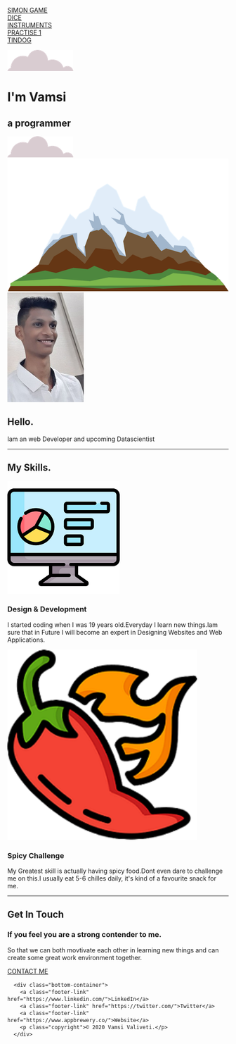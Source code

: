 <a href="https://kituu02.github.io/MY_PROJECTS_ON_WEBDEVELOPMENT/Simon%20Game%20Challenge%20Starting%20Files/index.html">SIMON GAME</a><br>
<a href="https://kituu02.github.io/MY_PROJECTS_ON_WEBDEVELOPMENT/Dicee%20Challenge%20-%20Starting%20Files/Dicee%20Challenge%20-%20Starting%20Files/dicee.html">DICE</a><br>
<a href="https://kituu02.github.io/MY_PROJECTS_ON_WEBDEVELOPMENT//Drum%20Kit%20Starting%20Files/index.html">INSTRUMENTS</a><br>
<a href="https://kituu02.github.io/MY_PROJECTS_ON_WEBDEVELOPMENT/practise1/index.html">PRACTISE 1</a><br>
<a href="https://kituu02.github.io/MY_PROJECTS_ON_WEBDEVELOPMENT/TinDog-Start-master/index.html">TINDOG</a><br>
<!DOCTYPE html>
<html>
<head>
    <meta charset="UTF-8">
    <title>Vamsi</title>
    <link rel="stylesheet" href="css/styles.css">
    <link rel="icon" href="favicon.ico">
    <link href="https://fonts.googleapis.com/css2?family=Merriweather:ital,wght@1,300&family=Montserrat:wght@500&family=Sacramento&display=swap" rel="stylesheet">
</head>
<body>
    <div class="top-container">
       <img class="top-cloud" src="images/cloud.png" alt="cloud-img">
       <h1>I'm Vamsi</h1>
       <h2>a programmer</h2> 
       <img class="bottom-cloud" src="images/cloud.png" alt="cloud-img">
       <img src="images/mountain.png" alt="mountain-img">  
    </div>
    <div class="middle-container">
        <div class="profile">
          <img class="circular"src="images\me.jpeg" alt="vamsi">
          <h2>Hello.</h2>
          <p class="intro">Iam an web Developer and upcoming Datascientist</p>
        </div>
        <hr>
        <div class="skills">
          <h2>My Skills.</h2>
          <div class="skill-row">
            <img class="code-img" src="images/analytics.png" alt="">
            <h3>Design & Development</h3>
            <p>I started coding when I was 19 years old.Everyday I learn new things.Iam sure that in Future I will become an expert in Designing Websites and Web Applications.</p>
          </div>
          <div class="skill-row">
            <img class="chilles-img" src="images/chili-pepper.png" alt="">
            <h3>Spicy Challenge</h3>
            <p>My Greatest skill is actually having spicy food.Dont even dare to challenge me on this.I usually eat 5-6 chilles daily, it's kind of a favourite snack for me. </p>
          </div>
        </div>
        <hr>
        <div class="contact-me">
          <h2>Get In Touch</h2>
          <h3>If you feel you are a strong contender to me.</h3>
          <p class="contact-msg">So that we can both movtivate each other in learning new things and can create some great work environment together.</p>
          <a class="btn" href="vvkrishna311@gmail.com">CONTACT ME</a>
        </div>
      </div>
      
      
      <div class="bottom-container">
        <a class="footer-link" href="https://www.linkedin.com/">LinkedIn</a>
        <a class="footer-link" href="https://twitter.com/">Twitter</a>
        <a class="footer-link" href="https://www.appbrewery.co/">Website</a>
        <p class="copyright">© 2020 Vamsi Valiveti.</p>
      </div>
      
</body>
</html>
